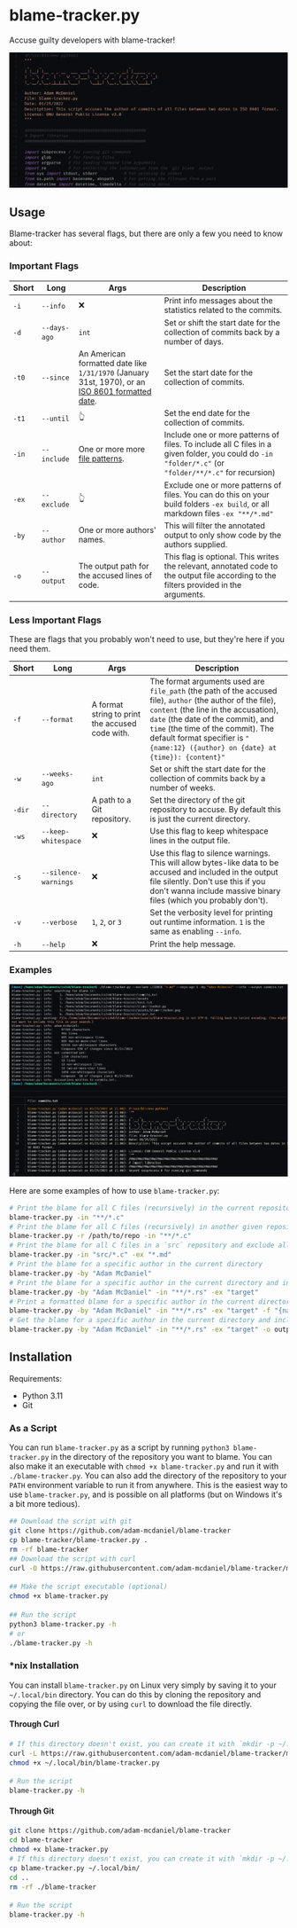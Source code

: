 # blame-tracker.py
Accuse guilty developers with blame-tracker!

![Blame Tracker](assets/blame-tracker.png)

## Usage

Blame-tracker has several flags, but there are only a few you need to know about:

### Important Flags

|Short|Long|Args|Description|
|-|-|-|-|
|`-i`|`--info`|❌|Print info messages about the statistics related to the commits.|
|`-d`|`--days-ago`|`int`|Set or shift the start date for the collection of commits back by a number of days.|
|`-t0`|`--since`|An American formatted date like `1/31/1970` (January 31st, 1970), or an [ISO 8601 formatted date](https://en.wikipedia.org/wiki/ISO_8601).|Set the start date for the collection of commits.|
|`-t1`|`--until`|👆|Set the end date for the collection of commits.|
|`-in`|`--include`|One or more more [file patterns](https://en.wikipedia.org/wiki/Glob_(programming)).|Include one or more patterns of files. To include all C files in a given folder, you could do `-in "folder/*.c"` (or `"folder/**/*.c"` for recursion)|
|`-ex`|`--exclude`|👆|Exclude one or more patterns of files. You can do this on your build folders `-ex build`, or all markdown files `-ex "**/*.md"`|
|`-by`|`--author`|One or more authors' names.|This will filter the annotated output to only show code by the authors supplied.|
|`-o`|`--output`|The output path for the accused lines of code.|This flag is optional. This writes the relevant, annotated code to the output file according to the filters provided in the arguments.|

### Less Important Flags

These are flags that you probably won't need to use, but they're here if you need them.

|Short|Long|Args|Description|
|-|-|-|-|
|`-f`|`--format`|A format string to print the accused code with.|The format arguments used are `file_path` (the path of the accused file), `author` (the author of the file), `content` (the line in the accusation), `date` (the date of the commit), and `time` (the time of the commit). The default format specifier is `"{name:12} ({author} on {date} at {time}): {content}"`|
|`-w`|`--weeks-ago`|`int`|Set or shift the start date for the collection of commits back by a number of weeks.|
|`-dir`|`--directory`|A path to a Git repository.|Set the directory of the git repository to accuse. By default this is just the current directory.|
|`-ws`|`--keep-whitespace`|❌|Use this flag to keep whitespace lines in the output file.|
|`-s`|`--silence-warnings`|❌|Use this flag to silence warnings. This will allow bytes-like data to be accused and included in the output file silently. Don't use this if you don't wanna include massive binary files (which you probably don't).|
|`-v`|`--verbose`|`1`, `2`, or `3`|Set the verbosity level for printing out runtime information. `1` is the same as enabling `--info`.|
|`-h`|`--help`|❌|Print the help message.|

### Examples

![Example](assets/example.png)

Here are some examples of how to use `blame-tracker.py`:

```bash
# Print the blame for all C files (recursively) in the current repository.
blame-tracker.py -in "**/*.c"
# Print the blame for all C files (recursively) in another given repository
blame-tracker.py -r /path/to/repo -in "**/*.c"
# Print the blame for all C files in a `src` repository and exclude all markdown files in the current directory
blame-tracker.py -in "src/*.c" -ex "*.md"
# Print the blame for a specific author in the current directory
blame-tracker.py -by "Adam McDaniel"
# Print the blame for a specific author in the current directory and include all rust files (recursively), excluding all files in the `target` directory
blame-tracker.py -by "Adam McDaniel" -in "**/*.rs" -ex "target"
# Print a formatted blame for a specific author in the current directory and include all rust files (recursively), excluding all files in the `target` directory
blame-tracker.py -by "Adam McDaniel" -in "**/*.rs" -ex "target" -f "{name:12} {date} ({author}) {content}"
# Get the blame for a specific author in the current directory and include all rust files (recursively), excluding all files in the `target` directory, and write it the output to a file
blame-tracker.py -by "Adam McDaniel" -in "**/*.rs" -ex "target" -o output.txt
```

## Installation

Requirements:
- Python 3.11
- Git

### As a Script

You can run `blame-tracker.py` as a script by running `python3 blame-tracker.py` in the directory of the repository you want to blame. You can also make it an executable with `chmod +x blame-tracker.py` and run it with `./blame-tracker.py`. You can also add the directory of the repository to your `PATH` environment variable to run it from anywhere. This is the easiest way to use `blame-tracker.py`, and is possible on all platforms (but on Windows it's a bit more tedious).

```bash
## Download the script with git
git clone https://github.com/adam-mcdaniel/blame-tracker
cp blame-tracker/blame-tracker.py .
rm -rf blame-tracker
## Download the script with curl
curl -O https://raw.githubusercontent.com/adam-mcdaniel/blame-tracker/main/blame-tracker.py

## Make the script executable (optional)
chmod +x blame-tracker.py

## Run the script
python3 blame-tracker.py -h
# or
./blame-tracker.py -h
```

### \*nix Installation

You can install `blame-tracker.py` on Linux very simply by saving it to your `~/.local/bin` directory. You can do this by cloning the repository and copying the file over, or by using `curl` to download the file directly.

#### Through Curl

```bash
# If this directory doesn't exist, you can create it with `mkdir -p ~/.local/bin`, and add it to your PATH with `export PATH="$PATH:$HOME/.local/bin"` in your `.bashrc` or `.zshrc` file.
curl -L https://raw.githubusercontent.com/adam-mcdaniel/blame-tracker/main/blame-tracker.py -o ~/.local/bin/blame-tracker.py
chmod +x ~/.local/bin/blame-tracker.py

# Run the script
blame-tracker.py -h
```

#### Through Git

```bash
git clone https://github.com/adam-mcdaniel/blame-tracker
cd blame-tracker
chmod +x blame-tracker.py
# If this directory doesn't exist, you can create it with `mkdir -p ~/.local/bin`, and add it to your PATH with `export PATH="$PATH:$HOME/.local/bin"` in your `.bashrc` or `.zshrc` file.
cp blame-tracker.py ~/.local/bin/
cd ..
rm -rf ./blame-tracker

# Run the script
blame-tracker.py -h
```
